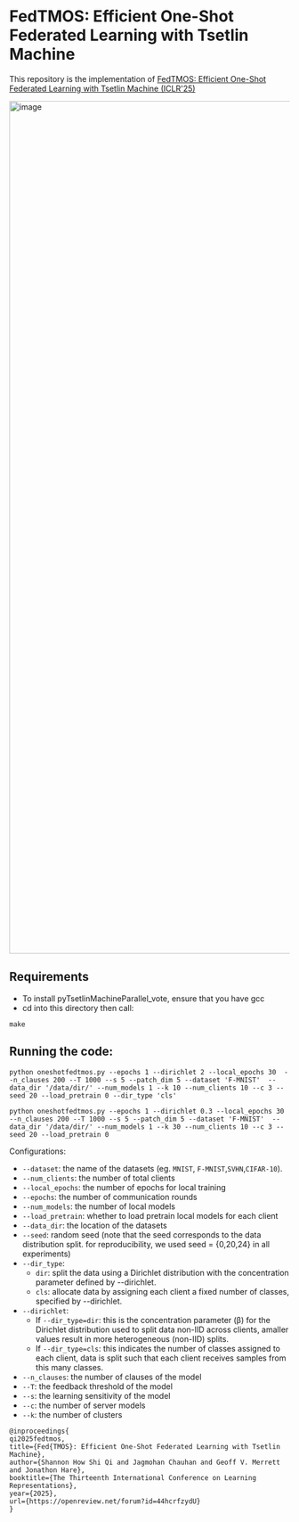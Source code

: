 # FedTMOS: Efficient One-Shot Federated Learning with Tsetlin Machine

This repository is the implementation of [FedTMOS: Efficient One-Shot Federated Learning with Tsetlin Machine (ICLR'25)](https://openreview.net/forum?id=44hcrfzydU&referrer=%5BAuthor%20Console%5D(%2Fgroup%3Fid%3DICLR.cc%2F2025%2FConference%2FAuthors%23your-submissions))


<img width="1530" alt="image" src="">


## Requirements

- To install pyTsetlinMachineParallel_vote, ensure that you have gcc 
- cd into this directory then call:
  
  
```
make
```

## Running the code:

```
python oneshotfedtmos.py --epochs 1 --dirichlet 2 --local_epochs 30  --n_clauses 200 --T 1000 --s 5 --patch_dim 5 --dataset 'F-MNIST'  --data_dir '/data/dir/' --num_models 1 --k 10 --num_clients 10 --c 3 --seed 20 --load_pretrain 0 --dir_type 'cls' 

python oneshotfedtmos.py --epochs 1 --dirichlet 0.3 --local_epochs 30  --n_clauses 200 --T 1000 --s 5 --patch_dim 5 --dataset 'F-MNIST'  --data_dir '/data/dir/' --num_models 1 --k 30 --num_clients 10 --c 3 --seed 20 --load_pretrain 0 

```

Configurations:
- `--dataset`: the name of the datasets (eg. `MNIST`, `F-MNIST`,`SVHN`,`CIFAR-10`).
- `--num_clients`: the number of total clients
- `--local_epochs`: the number of epochs for local training
- `--epochs`: the number of communication rounds
- `--num_models`: the number of local models
- `--load_pretrain`: whether to load pretrain local models for each client
- `--data_dir`: the location of the datasets 
- `--seed`: random seed (note that the seed corresponds to the data distribution split. for reproducibility, we used seed = {0,20,24} in all experiments)
- `--dir_type`:
  - `dir`: split the data using a Dirichlet distribution with the concentration parameter defined by --dirichlet.
  - `cls`: allocate data by assigning each client a fixed number of classes, specified by --dirichlet.
- `--dirichlet`:
  - If `--dir_type=dir`: this is the concentration parameter (β) for the Dirichlet distribution used to split data non-IID across clients, amaller values result in more heterogeneous (non-IID) splits.
  - If `--dir_type=cls`: this indicates the number of classes assigned to each client, data is split such that each client receives samples from this many classes.  
- `--n_clauses`: the number of clauses of the model
- `--T`: the feedback threshold of the model
- `--s`: the learning sensitivity of the model
- `--c`: the number of server models
- `--k`: the number of clusters




```
@inproceedings{
qi2025fedtmos,
title={Fed{TMOS}: Efficient One-Shot Federated Learning with Tsetlin Machine},
author={Shannon How Shi Qi and Jagmohan Chauhan and Geoff V. Merrett and Jonathon Hare},
booktitle={The Thirteenth International Conference on Learning Representations},
year={2025},
url={https://openreview.net/forum?id=44hcrfzydU}
}

```
